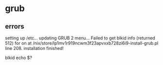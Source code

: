 # grub

## errors

setting up /etc...
updating GRUB 2 menu...
Failed to get blkid info (returned 512) for  on  at /nix/store/lp1mv1r919ncwm3f23apvxxb728zi6i9-install-grub.pl line 208.
installation finished!

blkid
echo $?
